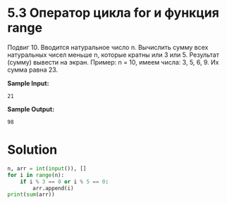 # 5.3 Оператор цикла for и функция range

Подвиг 10. Вводится натуральное число n. Вычислить сумму всех натуральных чисел меньше n, которые кратны или 3 или 5.
Результат (сумму) вывести на экран. Пример: n = 10, имеем числа: 3, 5, 6, 9. Их сумма равна 23.

**Sample Input:**

```
21
```

**Sample Output:**

```
98
```

# Solution

```python
n, arr = int(input()), []
for i in range(n):
    if i % 3 == 0 or i % 5 == 0:
        arr.append(i)
print(sum(arr))
```